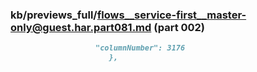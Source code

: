 ### kb/previews_full/flows__service-first__master-only@guest.har.part081.md (part 002)

```md
                   "columnNumber": 3176
                      },
 
```

```
